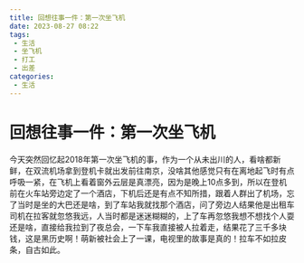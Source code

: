 ```yaml
---
title: 回想往事一件：第一次坐飞机
date: 2023-08-27 08:22
tags:
 - 生活
 - 坐飞机
 - 打工
 - 出差
categories:
 - 生活
---
```




# 回想往事一件：第一次坐飞机



今天突然回忆起2018年第一次坐飞机的事，作为一个从未出川的人，看啥都新鲜，在双流机场拿到登机卡就出发前往南京，没啥其他感觉只有在离地起飞时有点呼吸一紧，在飞机上看着窗外云层是真漂亮，因为是晚上10点多到，所以在登机前在火车站旁边定了一个酒店，下机后还是有点不知所措，跟着人群出了机场，忘了当时是坐的大巴还是啥，到了车站我就找那个酒店，问了旁边人结果他是出租车司机在拉客就忽悠我远，人当时都是迷迷糊糊的，上了车再忽悠我想不想找个人耍还是啥，直接给我拉到了夜总会，一下车我直接被人拉着走，结果花了三千多块钱，这是黑历史啊！萌新被社会上了一课，电视里的故事是真的！拉车不如拉皮条，自古如此。